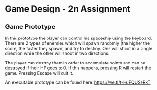 # Game Design - 2n Assignment


## Game Prototype

In this prototype the player can control his spaceship using the keyboard.
There are 2 types of enemies which will spawn randomly (the higher the score, the faster they spawn) and try to destroy. One will shoot in a single direction while the other will shoot in two directions.

The player can destroy them in order to accumulate points and can be destroyed if their HP goes to 0. If this happens, pressing R will restart the game. Pressing Escape will quit it.

An executable prototype can be found here: https://we.tl/t-HuFQUSeRkT